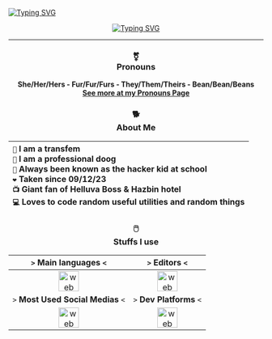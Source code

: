 <a href="https://git.io/typing-svg"><img src="https://readme-typing-svg.demolab.com?font=Fira+Code&duration=3000&color=F72DD8&random=false&width=560&height=30&lines=.%2Fwelcome-to-my-profile.sh;.%2Fhello-there.sh;.%2Fowo.sh" alt="Typing SVG" /></a>
<div align="center">

  <a href="https://git.io/typing-svg"><img src="https://readme-typing-svg.demolab.com?font=Fira+Code&duration=1000&color=F72DD8&center=true&multiline=true&repeat=false&random=false&width=560&height=80&lines=Hello+World!;My+name+is+Z%2C+but+you+know+me+as+ZcraftElite;Welcome+to+my+profile!!!" alt="Typing SVG" /></a>

  ---
  
  ### ⚧️</br>Pronouns
  **She/Her/Hers - Fur/Fur/Furs - They/Them/Theirs - Bean/Bean/Beans**</br>
  [**See more at my Pronouns Page**](https://en.pronouns.page/@zcraftelite)

  ### 🐕</br>About Me

  | `👧` I am a transfem</br>`🐶` I am a professional doog</br>`🏫` Always been known as the hacker kid at school</br>`❤️` Taken since 09/12/23</br>`📺` Giant fan of Helluva Boss & Hazbin hotel</br>`💻` Loves to code random useful utilities and random things |
  |:---|

  
  ### 🖱️</br>Stuffs I use
  
  | `>` **Main languages** `<`  | `>` **Editors** `<` |
  |:---------------------------:|:-------------------:|
  | <img src="https://skillicons.dev/icons?i=bash,py,html,css" alt="web dev" height="40"/> | <img src="https://skillicons.dev/icons?i=visualstudio,vscode" alt="web dev" height="40"/> |
  | `>` **Most Used Social Medias** `<` | `>` **Dev Platforms** `<` |
  | <img src="https://skillicons.dev/icons?i=twitter,discord,github" alt="web dev" height="40"/> | <img src="https://skillicons.dev/icons?i=gcp,gitlab,replit,git,github,githubactions" alt="web dev" height="40"/> |
